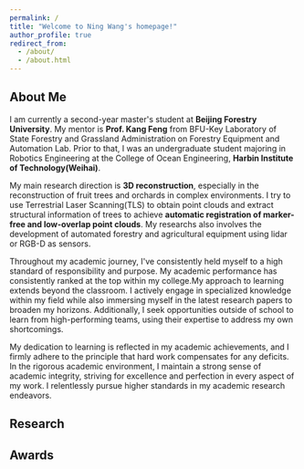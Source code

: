 ```yaml
---
permalink: /
title: "Welcome to Ning Wang's homepage!"
author_profile: true
redirect_from: 
  - /about/
  - /about.html
---
```


## About Me
I am currently a second-year master's student at **Beijing Forestry University**. My mentor is **Prof. Kang Feng** from BFU-Key Laboratory of State Forestry and Grassland Administration on Forestry Equipment and Automation Lab. Prior to that, I was an undergraduate student majoring in Robotics Engineering at the College of Ocean Engineering, **Harbin Institute of Technology(Weihai)**.

My main research direction is **3D reconstruction**, especially in the reconstruction of fruit trees and orchards in complex environments. I try to use Terrestrial Laser Scanning(TLS) to obtain point clouds and extract structural information of trees to achieve **automatic registration of marker-free and low-overlap point clouds**. My researchs also involves the development of automated forestry and agricultural equipment using lidar or RGB-D as sensors.

Throughout my academic journey, I've consistently held myself to a high standard of responsibility and purpose. My academic performance has consistently ranked at the top within my college.My approach to learning extends beyond the classroom. I actively engage in specialized knowledge within my field while also immersing myself in the latest research papers to broaden my horizons. Additionally, I seek opportunities outside of school to learn from high-performing teams, using their expertise to address my own shortcomings.

My dedication to learning is reflected in my academic achievements, and I firmly adhere to the principle that hard work compensates for any deficits. In the rigorous academic environment, I maintain a strong sense of academic integrity, striving for excellence and perfection in every aspect of my work. I relentlessly pursue higher standards in my academic research endeavors.

## Research

## Awards